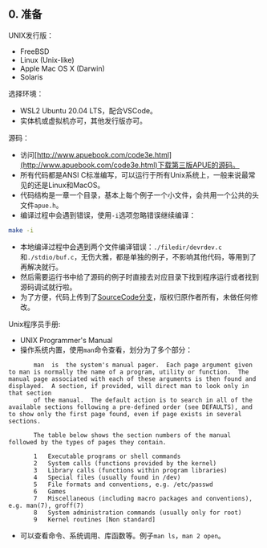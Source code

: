## 0. 准备

UNIX发行版：
- FreeBSD
- Linux (Unix-like)
- Apple Mac OS X (Darwin)
- Solaris

选择环境：
- WSL2 Ubuntu 20.04 LTS，配合VSCode。
- 实体机或虚拟机亦可，其他发行版亦可。

源码：
- 访问[http://www.apuebook.com/code3e.html](http://www.apuebook.com/code3e.html)下载第三版APUE的源码。
- 所有代码都是ANSI C标准编写，可以运行于所有Unix系统上，一般来说最常见的还是Linux和MacOS。
- 代码结构是一章一个目录，基本上每个例子一个小文件，会共用一个公共的头文件`apue.h`。
- 编译过程中会遇到错误，使用`-i`选项忽略错误继续编译：
```bash
make -i
```
- 本地编译过程中会遇到两个文件编译错误：`./filedir/devrdev.c`和`./stdio/buf.c`，无伤大雅，都是单独的例子，不影响其他代码，等用到了再解决就行。
- 然后需要运行书中给了源码的例子时直接去对应目录下找到程序运行或者找到源码调试就行啦。
- 为了方便，代码上传到了[SourceCode分支](https://github.com/tch0/APUE_Notes/tree/SourceCode)，版权归原作者所有，未做任何修改。

Unix程序员手册:
- UNIX Programmer's Manual
- 操作系统内置，使用`man`命令查看，划分为了多个部分：
```
       man  is  the system's manual pager.  Each page argument given to man is normally the name of a program, utility or function.  The manual page associated with each of these arguments is then found and displayed.  A section, if provided, will direct man to look only in that section
       of the manual.  The default action is to search in all of the available sections following a pre-defined order (see DEFAULTS), and to show only the first page found, even if page exists in several sections.

       The table below shows the section numbers of the manual followed by the types of pages they contain.

       1   Executable programs or shell commands
       2   System calls (functions provided by the kernel)
       3   Library calls (functions within program libraries)
       4   Special files (usually found in /dev)
       5   File formats and conventions, e.g. /etc/passwd
       6   Games
       7   Miscellaneous (including macro packages and conventions), e.g. man(7), groff(7)
       8   System administration commands (usually only for root)
       9   Kernel routines [Non standard]
```
- 可以查看命令、系统调用、库函数等。例子`man ls`，`man 2 open`。